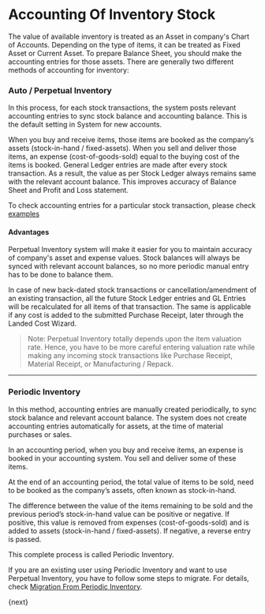 <!-- add-breadcrumbs -->
<!-- add-breadcrumbs -->
# Accounting Of Inventory Stock

The value of available inventory is treated as an Asset in company's Chart of
Accounts. Depending on the type of items, it can be treated as Fixed Asset or
Current Asset. To prepare Balance Sheet, you should make the accounting
entries for those assets. There are generally two different methods of
accounting for inventory:

### **Auto / Perpetual Inventory**

In this process, for each stock transactions, the system posts relevant
accounting entries to sync stock balance and accounting balance. This is the
default setting in System for new accounts.

When you buy and receive items, those items are booked as the company’s assets
(stock-in-hand / fixed-assets). When you sell and deliver those items, an
expense (cost-of-goods-sold) equal to the buying cost of the items is booked.
General Ledger entries are made after every stock transaction. As a result,
the value as per Stock Ledger always remains same with the relevant account
balance. This improves accuracy of Balance Sheet and Profit and Loss
statement.

To check accounting entries for a particular stock transaction, please check
[examples](/docs/user/manual/en/stock/accounting-of-inventory-stock/perpetual-inventory.html)

#### **Advantages**

Perpetual Inventory system will make it easier for you to maintain accuracy of
company's asset and expense values. Stock balances will always be synced with
relevant account balances, so no more periodic manual entry has to be done to
balance them.

In case of new back-dated stock transactions or cancellation/amendment of an
existing transaction, all the future Stock Ledger entries and GL Entries will
be recalculated for all items of that transaction. The same is applicable if
any cost is added to the submitted Purchase Receipt, later through the Landed
Cost Wizard.

> Note: Perpetual Inventory totally depends upon the item valuation rate.
Hence, you have to be more careful entering valuation rate while making any
incoming stock transactions like Purchase Receipt, Material Receipt, or
Manufacturing / Repack.

* * *

### **Periodic Inventory**

In this method, accounting entries are manually created periodically, to sync
stock balance and relevant account balance. The system does not create
accounting entries automatically for assets, at the time of material purchases
or sales.

In an accounting period, when you buy and receive items, an expense is booked
in your accounting system. You sell and deliver some of these items.

At the end of an accounting period, the total value of items to be sold, need
to be booked as the company’s assets, often known as stock-in-hand.

The difference between the value of the items remaining to be sold and the
previous period’s stock-in-hand value can be positive or negative. If
positive, this value is removed from expenses (cost-of-goods-sold) and is
added to assets (stock-in-hand / fixed-assets). If negative, a reverse entry
is passed.

This complete process is called Periodic Inventory.

If you are an existing user using Periodic Inventory and want to use Perpetual
Inventory, you have to follow some steps to migrate. For details, check
[Migration From Periodic Inventory](/docs/user/manual/en/stock/accounting-of-inventory-stock/migrate-to-perpetual-inventory.html).

{next}
